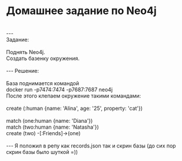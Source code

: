 # Домашнее задание по Neo4j 
<br/>
---
<br/>
Задание: <br/>
<br/>
Поднять Neo4j.<br/>
Создать базенку окружения.<br/>
<br/>
---
Решение:<br/>
<br/>
База поднимается командой <br/>
docker run -p7474:7474 -p7687:7687 neo4j <br/>
После этого клепаем окружение такими командами: <br/>
<br/>
create (:human {name: 'Alina', age: '25', property: 'cat'}) <br/>
<br/>
match (one:human {name: 'Diana'})<br/>
match (two:human {name: 'Natasha'})<br/>
create (two) -[:Friends]->(one)<br/>
<br/>
---
Я положил в репу как records.json так и скрин базы (до сих пор скрин базы было шуткой =))<br/>
<br/>

